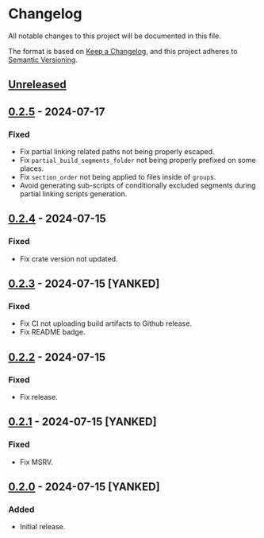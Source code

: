 # Changelog

All notable changes to this project will be documented in this file.

The format is based on [Keep a Changelog](https://keepachangelog.com/en/1.1.0/),
and this project adheres to [Semantic Versioning](https://semver.org/spec/v2.0.0.html).

## [Unreleased]

## [0.2.5] - 2024-07-17

### Fixed

- Fix partial linking related paths not being properly escaped.
- Fix `partial_build_segments_folder` not being properly prefixed on some places.
- Fix `section_order` not being applied to files inside of `group`s.
- Avoid generating sub-scripts of conditionally excluded segments during partial
  linking scripts generation.

## [0.2.4] - 2024-07-15

### Fixed

- Fix crate version not updated.

## [0.2.3] - 2024-07-15 [YANKED]

### Fixed

- Fix CI not uploading build artifacts to Github release.
- Fix README badge.

## [0.2.2] - 2024-07-15

### Fixed

- Fix release.

## [0.2.1] - 2024-07-15 [YANKED]

### Fixed

- Fix MSRV.

## [0.2.0] - 2024-07-15 [YANKED]

### Added

- Initial release.

[unreleased]: https://github.com/decompals/slinky/compare/0.2.5...main

[0.2.5]: https://github.com/Decompollaborate/spimdisasm/compare/0.2.4...0.2.5
[0.2.4]: https://github.com/Decompollaborate/spimdisasm/compare/0.2.3...0.2.4
[0.2.3]: https://github.com/Decompollaborate/spimdisasm/compare/0.2.2...0.2.3
[0.2.2]: https://github.com/Decompollaborate/spimdisasm/compare/0.2.1...0.2.2
[0.2.1]: https://github.com/Decompollaborate/spimdisasm/compare/0.2.0...0.2.1
[0.2.0]: https://github.com/decompals/slinky/releases/tag/0.2.0
